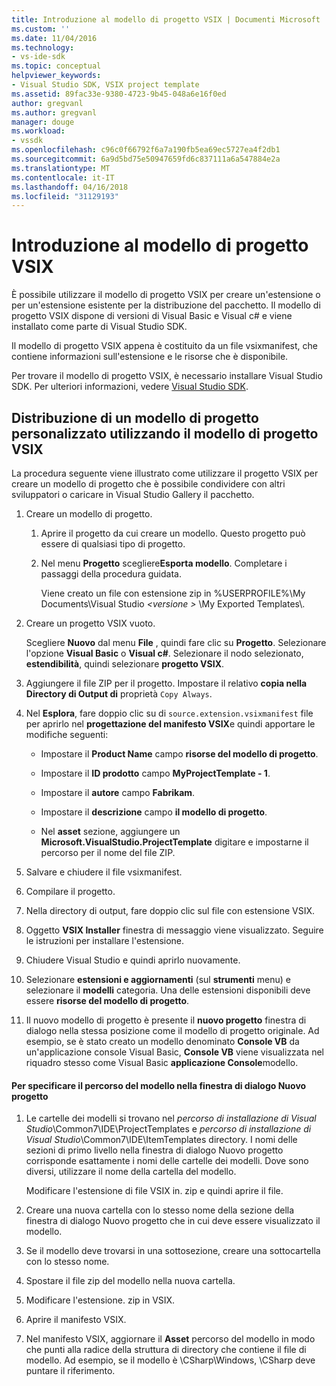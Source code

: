 ```yaml
---
title: Introduzione al modello di progetto VSIX | Documenti Microsoft
ms.custom: ''
ms.date: 11/04/2016
ms.technology:
- vs-ide-sdk
ms.topic: conceptual
helpviewer_keywords:
- Visual Studio SDK, VSIX project template
ms.assetid: 89fac33e-9380-4723-9b45-048a6e16f0ed
author: gregvanl
ms.author: gregvanl
manager: douge
ms.workload:
- vssdk
ms.openlocfilehash: c96c0f66792f6a7a190fb5ea69ec5727ea4f2db1
ms.sourcegitcommit: 6a9d5bd75e50947659fd6c837111a6a547884e2a
ms.translationtype: MT
ms.contentlocale: it-IT
ms.lasthandoff: 04/16/2018
ms.locfileid: "31129193"
---
```

# <a name="getting-started-with-the-vsix-project-template"></a>Introduzione al modello di progetto VSIX
È possibile utilizzare il modello di progetto VSIX per creare un'estensione o per un'estensione esistente per la distribuzione del pacchetto. Il modello di progetto VSIX dispone di versioni di Visual Basic e Visual c# e viene installato come parte di Visual Studio SDK.  
  
 Il modello di progetto VSIX appena è costituito da un file vsixmanifest, che contiene informazioni sull'estensione e le risorse che è disponibile.  
  
 Per trovare il modello di progetto VSIX, è necessario installare Visual Studio SDK. Per ulteriori informazioni, vedere [Visual Studio SDK](../extensibility/visual-studio-sdk.md).  
  
## <a name="deploying-a-custom-project-template-using-the-vsix-project-template"></a>Distribuzione di un modello di progetto personalizzato utilizzando il modello di progetto VSIX  
 La procedura seguente viene illustrato come utilizzare il progetto VSIX per creare un modello di progetto che è possibile condividere con altri sviluppatori o caricare in Visual Studio Gallery il pacchetto.  
  
1.  Creare un modello di progetto.  
  
    1.  Aprire il progetto da cui creare un modello. Questo progetto può essere di qualsiasi tipo di progetto.  
  
    2.  Nel menu **Progetto** scegliere**Esporta modello**. Completare i passaggi della procedura guidata.  
  
         Viene creato un file con estensione zip in %USERPROFILE%\My Documents\Visual Studio  *\<versione >* \My Exported Templates\\.  
  
2.  Creare un progetto VSIX vuoto.  
  
     Scegliere **Nuovo** dal menu **File** , quindi fare clic su **Progetto**. Selezionare l'opzione **Visual Basic** o **Visual c#**. Selezionare il nodo selezionato, **estendibilità**, quindi selezionare **progetto VSIX**.  
  
3.  Aggiungere il file ZIP per il progetto. Impostare il relativo **copia nella Directory di Output di** proprietà `Copy Always`.  
  
4.  Nel **Esplora**, fare doppio clic su di `source.extension.vsixmanifest` file per aprirlo nel **progettazione del manifesto VSIX**e quindi apportare le modifiche seguenti:  
  
    -   Impostare il **Product Name** campo **risorse del modello di progetto**.  
  
    -   Impostare il **ID prodotto** campo **MyProjectTemplate - 1**.  
  
    -   Impostare il **autore** campo **Fabrikam**.  
  
    -   Impostare il **descrizione** campo **il modello di progetto**.  
  
    -   Nel **asset** sezione, aggiungere un **Microsoft.VisualStudio.ProjectTemplate** digitare e impostarne il percorso per il nome del file ZIP.  
  
5.  Salvare e chiudere il file vsixmanifest.  
  
6.  Compilare il progetto.  
  
7.  Nella directory di output, fare doppio clic sul file con estensione VSIX.  
  
8.  Oggetto **VSIX Installer** finestra di messaggio viene visualizzato. Seguire le istruzioni per installare l'estensione.  
  
9. Chiudere Visual Studio e quindi aprirlo nuovamente.  
  
10. Selezionare **estensioni e aggiornamenti** (sul **strumenti** menu) e selezionare il **modelli** categoria. Una delle estensioni disponibili deve essere **risorse del modello di progetto**.  
  
11. Il nuovo modello di progetto è presente il **nuovo progetto** finestra di dialogo nella stessa posizione come il modello di progetto originale. Ad esempio, se è stato creato un modello denominato **Console VB** da un'applicazione console Visual Basic, **Console VB** viene visualizzata nel riquadro stesso come Visual Basic **applicazione Console**modello.  
  
#### <a name="to-specify-the-location-of-the-template-in-the-new-project-dialog-box"></a>Per specificare il percorso del modello nella finestra di dialogo Nuovo progetto  
  
1.  Le cartelle dei modelli si trovano nel *percorso di installazione di Visual Studio*\Common7\IDE\ProjectTemplates e *percorso di installazione di Visual Studio*\Common7\IDE\ItemTemplates directory. I nomi delle sezioni di primo livello nella finestra di dialogo Nuovo progetto corrisponde esattamente i nomi delle cartelle dei modelli. Dove sono diversi, utilizzare il nome della cartella del modello.  
  
     Modificare l'estensione di file VSIX in. zip e quindi aprire il file.  
  
2.  Creare una nuova cartella con lo stesso nome della sezione della finestra di dialogo Nuovo progetto che in cui deve essere visualizzato il modello.  
  
3.  Se il modello deve trovarsi in una sottosezione, creare una sottocartella con lo stesso nome.  
  
4.  Spostare il file zip del modello nella nuova cartella.  
  
5.  Modificare l'estensione. zip in VSIX.  
  
6.  Aprire il manifesto VSIX.  
  
7.  Nel manifesto VSIX, aggiornare il **Asset** percorso del modello in modo che punti alla radice della struttura di directory che contiene il file di modello. Ad esempio, se il modello è \CSharp\Windows, \CSharp deve puntare il riferimento.